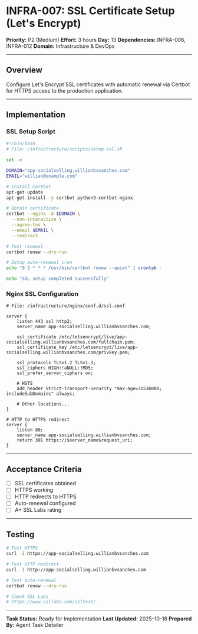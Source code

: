 # INFRA-007: SSL Certificate Setup (Let's Encrypt)

**Priority:** P2 (Medium)
**Effort:** 3 hours
**Day:** 13
**Dependencies:** INFRA-006, INFRA-012
**Domain:** Infrastructure & DevOps

---

## Overview

Configure Let's Encrypt SSL certificates with automatic renewal via Certbot for HTTPS access to the production application.

---

## Implementation

### SSL Setup Script

```bash
#!/bin/bash
# File: /infrastructure/scripts/setup-ssl.sh

set -e

DOMAIN="app-socialselling.willianbvsanches.com"
EMAIL="willian@example.com"

# Install Certbot
apt-get update
apt-get install -y certbot python3-certbot-nginx

# Obtain certificate
certbot --nginx -d $DOMAIN \
  --non-interactive \
  --agree-tos \
  --email $EMAIL \
  --redirect

# Test renewal
certbot renew --dry-run

# Setup auto-renewal cron
echo "0 3 * * * /usr/bin/certbot renew --quiet" | crontab -

echo "SSL setup completed successfully"
```

### Nginx SSL Configuration

```nginx
# File: /infrastructure/nginx/conf.d/ssl.conf

server {
    listen 443 ssl http2;
    server_name app-socialselling.willianbvsanches.com;

    ssl_certificate /etc/letsencrypt/live/app-socialselling.willianbvsanches.com/fullchain.pem;
    ssl_certificate_key /etc/letsencrypt/live/app-socialselling.willianbvsanches.com/privkey.pem;

    ssl_protocols TLSv1.2 TLSv1.3;
    ssl_ciphers HIGH:!aNULL:!MD5;
    ssl_prefer_server_ciphers on;

    # HSTS
    add_header Strict-Transport-Security "max-age=31536000; includeSubDomains" always;

    # Other locations...
}

# HTTP to HTTPS redirect
server {
    listen 80;
    server_name app-socialselling.willianbvsanches.com;
    return 301 https://$server_name$request_uri;
}
```

---

## Acceptance Criteria

- [ ] SSL certificates obtained
- [ ] HTTPS working
- [ ] HTTP redirects to HTTPS
- [ ] Auto-renewal configured
- [ ] A+ SSL Labs rating

---

## Testing

```bash
# Test HTTPS
curl -I https://app-socialselling.willianbvsanches.com

# Test HTTP redirect
curl -I http://app-socialselling.willianbvsanches.com

# Test auto-renewal
certbot renew --dry-run

# Check SSL Labs
# https://www.ssllabs.com/ssltest/
```

---

**Task Status:** Ready for Implementation
**Last Updated:** 2025-10-18
**Prepared By:** Agent Task Detailer
